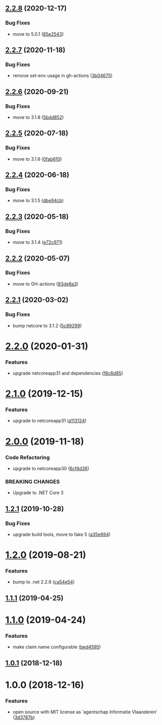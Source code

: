 ## [2.2.8](https://github.com/informatievlaanderen/remote-ipaddress-middleware/compare/v2.2.7...v2.2.8) (2020-12-17)


### Bug Fixes

* move to 5.0.1 ([85e2543](https://github.com/informatievlaanderen/remote-ipaddress-middleware/commit/85e2543e9b69210fe419c576ee7234e38a41f348))

## [2.2.7](https://github.com/informatievlaanderen/remote-ipaddress-middleware/compare/v2.2.6...v2.2.7) (2020-11-18)


### Bug Fixes

* remove set-env usage in gh-actions ([3b04675](https://github.com/informatievlaanderen/remote-ipaddress-middleware/commit/3b0467505de947dddf35adf99246cddda7e5ac6c))

## [2.2.6](https://github.com/informatievlaanderen/remote-ipaddress-middleware/compare/v2.2.5...v2.2.6) (2020-09-21)


### Bug Fixes

* move to 3.1.8 ([5bdd852](https://github.com/informatievlaanderen/remote-ipaddress-middleware/commit/5bdd852aca7207dd5703d4cc140781b0b6d4793c))

## [2.2.5](https://github.com/informatievlaanderen/remote-ipaddress-middleware/compare/v2.2.4...v2.2.5) (2020-07-18)


### Bug Fixes

* move to 3.1.6 ([0fab610](https://github.com/informatievlaanderen/remote-ipaddress-middleware/commit/0fab6100eb0564f79d63eefbc9987406f43984fb))

## [2.2.4](https://github.com/informatievlaanderen/remote-ipaddress-middleware/compare/v2.2.3...v2.2.4) (2020-06-18)


### Bug Fixes

* move to 3.1.5 ([dbe94cb](https://github.com/informatievlaanderen/remote-ipaddress-middleware/commit/dbe94cbb6408a2e0309efb68e8cb71e4d73cec7d))

## [2.2.3](https://github.com/informatievlaanderen/remote-ipaddress-middleware/compare/v2.2.2...v2.2.3) (2020-05-18)


### Bug Fixes

* move to 3.1.4 ([e72c971](https://github.com/informatievlaanderen/remote-ipaddress-middleware/commit/e72c97156090b30c52111e80cddce58847ac61b0))

## [2.2.2](https://github.com/informatievlaanderen/remote-ipaddress-middleware/compare/v2.2.1...v2.2.2) (2020-05-07)


### Bug Fixes

* move to GH-actions ([83de8a3](https://github.com/informatievlaanderen/remote-ipaddress-middleware/commit/83de8a3972bb10f4f6798767dc771add093e339f))

## [2.2.1](https://github.com/informatievlaanderen/remote-ipaddress-middleware/compare/v2.2.0...v2.2.1) (2020-03-02)


### Bug Fixes

* bump netcore to 3.1.2 ([5c89299](https://github.com/informatievlaanderen/remote-ipaddress-middleware/commit/5c89299549edc27e45400e83312fbfd6c0eac538))

# [2.2.0](https://github.com/informatievlaanderen/remote-ipaddress-middleware/compare/v2.1.0...v2.2.0) (2020-01-31)


### Features

* upgrade netcoreapp31 and dependencies ([f8c6d85](https://github.com/informatievlaanderen/remote-ipaddress-middleware/commit/f8c6d85cce3a93a8fdd4023a6eeaa95cb9e7d165))

# [2.1.0](https://github.com/informatievlaanderen/remote-ipaddress-middleware/compare/v2.0.0...v2.1.0) (2019-12-15)


### Features

* upgrade to netcoreapp31 ([a113124](https://github.com/informatievlaanderen/remote-ipaddress-middleware/commit/a113124736db7fd7dcf08b862132850acf325da9))

# [2.0.0](https://github.com/informatievlaanderen/remote-ipaddress-middleware/compare/v1.2.1...v2.0.0) (2019-11-18)


### Code Refactoring

* upgrade to netcoreapp30 ([6cf4d36](https://github.com/informatievlaanderen/remote-ipaddress-middleware/commit/6cf4d36))


### BREAKING CHANGES

* Upgrade to .NET Core 3

## [1.2.1](https://github.com/informatievlaanderen/remote-ipaddress-middleware/compare/v1.2.0...v1.2.1) (2019-10-28)


### Bug Fixes

* upgrade build tools, move to fake 5 ([a35e694](https://github.com/informatievlaanderen/remote-ipaddress-middleware/commit/a35e694))

# [1.2.0](https://github.com/informatievlaanderen/remote-ipaddress-middleware/compare/v1.1.1...v1.2.0) (2019-08-21)


### Features

* bump to .net 2.2.6 ([ca54e54](https://github.com/informatievlaanderen/remote-ipaddress-middleware/commit/ca54e54))

## [1.1.1](https://github.com/informatievlaanderen/remote-ipaddress-middleware/compare/v1.1.0...v1.1.1) (2019-04-25)

# [1.1.0](https://github.com/informatievlaanderen/remote-ipaddress-middleware/compare/v1.0.1...v1.1.0) (2019-04-24)


### Features

* make claim name configurable ([bed4595](https://github.com/informatievlaanderen/remote-ipaddress-middleware/commit/bed4595))

## [1.0.1](https://github.com/informatievlaanderen/remote-ipaddress-middleware/compare/v1.0.0...v1.0.1) (2018-12-18)

# 1.0.0 (2018-12-16)


### Features

* open source with MIT license as 'agentschap Informatie Vlaanderen' ([3d3787b](https://github.com/informatievlaanderen/remote-ipaddress-middleware/commit/3d3787b))
